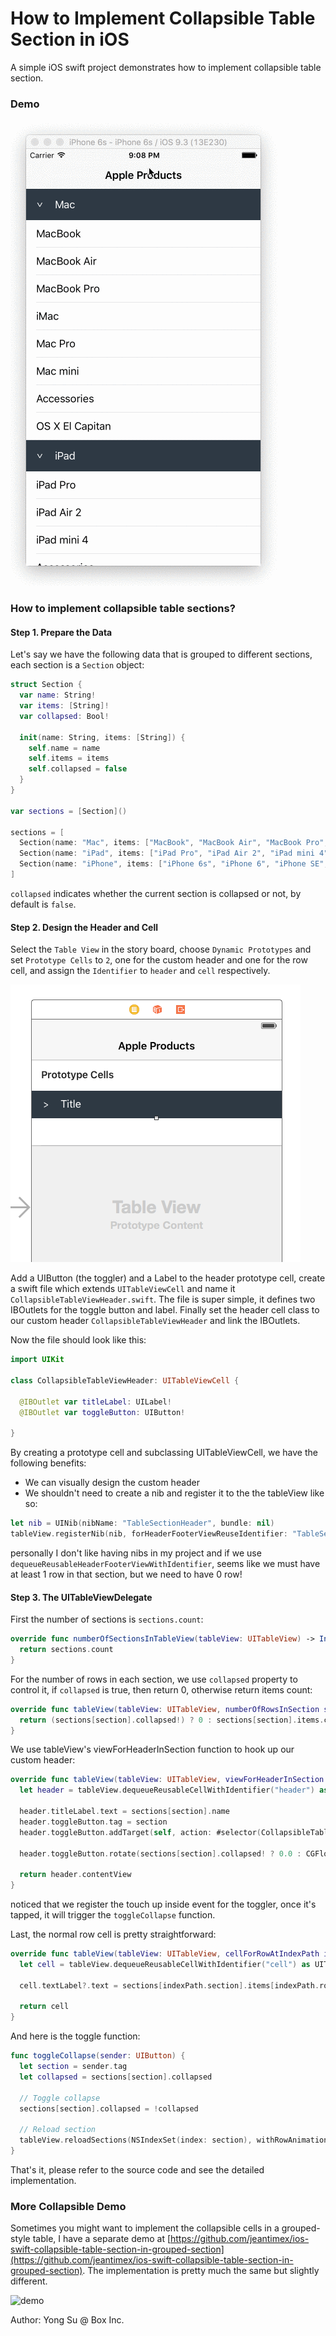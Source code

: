 # How to Implement Collapsible Table Section in iOS
A simple iOS swift project demonstrates how to implement collapsible table section.

### Demo ###
![demo](screenshots/demo.gif)<br />

### How to implement collapsible table sections? ###

#### Step 1. Prepare the Data ####

Let's say we have the following data that is grouped to different sections, each section is a `Section` object:

```swift
struct Section {
  var name: String!
  var items: [String]!
  var collapsed: Bool!
    
  init(name: String, items: [String]) {
    self.name = name
    self.items = items
    self.collapsed = false
  }
}
    
var sections = [Section]()

sections = [
  Section(name: "Mac", items: ["MacBook", "MacBook Air", "MacBook Pro", "iMac", "Mac Pro", "Mac mini", "Accessories", "OS X El Capitan"]),
  Section(name: "iPad", items: ["iPad Pro", "iPad Air 2", "iPad mini 4", "Accessories"]),
  Section(name: "iPhone", items: ["iPhone 6s", "iPhone 6", "iPhone SE", "Accessories"])
]
```
`collapsed` indicates whether the current section is collapsed or not, by default is `false`.

#### Step 2. Design the Header and Cell ####

Select the `Table View` in the story board, choose `Dynamic Prototypes` and set `Prototype Cells` to `2`, one for the custom header and one for the row cell, and assign the `Identifier` to `header` and `cell` respectively.

![cell](screenshots/cell.png)<br />

Add a UIButton (the toggler) and a Label to the header prototype cell, create a swift file which extends `UITableViewCell` and name it `CollapsibleTableViewHeader.swift`. The file is super simple, it defines two IBOutlets for the toggle button and label. Finally set the header cell class to our custom header `CollapsibleTableViewHeader` and link the IBOutlets.

Now the file should look like this:

```swift
import UIKit

class CollapsibleTableViewHeader: UITableViewCell {
    
  @IBOutlet var titleLabel: UILabel!
  @IBOutlet var toggleButton: UIButton!
    
}
```

By creating a prototype cell and subclassing UITableViewCell, we have the following benefits:
* We can visually design the custom header
* We shouldn't need to create a nib and register it to the the tableView like so:
```swift
let nib = UINib(nibName: "TableSectionHeader", bundle: nil)
tableView.registerNib(nib, forHeaderFooterViewReuseIdentifier: "TableSectionHeader")
```
personally I don't like having nibs in my project and if we use `dequeueReusableHeaderFooterViewWithIdentifier`, seems like we must have at least 1 row in that section, but we need to have 0 row!

#### Step 3. The UITableViewDelegate  ####

First the number of sections is `sections.count`:

```swift
override func numberOfSectionsInTableView(tableView: UITableView) -> Int {
  return sections.count
}
```

For the number of rows in each section, we use `collapsed` property to control it, if `collapsed` is true, then return 0, otherwise return items count:

```swift
override func tableView(tableView: UITableView, numberOfRowsInSection section: Int) -> Int {
  return (sections[section].collapsed!) ? 0 : sections[section].items.count
}
```

We use tableView's viewForHeaderInSection function to hook up our custom header:

```swift
override func tableView(tableView: UITableView, viewForHeaderInSection section: Int) -> UIView? {
  let header = tableView.dequeueReusableCellWithIdentifier("header") as! CollapsibleTableViewHeader
        
  header.titleLabel.text = sections[section].name
  header.toggleButton.tag = section
  header.toggleButton.addTarget(self, action: #selector(CollapsibleTableViewController.toggleCollapse), forControlEvents: .TouchUpInside)
        
  header.toggleButton.rotate(sections[section].collapsed! ? 0.0 : CGFloat(M_PI_2))
        
  return header.contentView
}
```

noticed that we register the touch up inside event for the toggler, once it's tapped, it will trigger the `toggleCollapse` function.

Last, the normal row cell is pretty straightforward:

```swift
override func tableView(tableView: UITableView, cellForRowAtIndexPath indexPath: NSIndexPath) -> UITableViewCell {
  let cell = tableView.dequeueReusableCellWithIdentifier("cell") as UITableViewCell!
    
  cell.textLabel?.text = sections[indexPath.section].items[indexPath.row]
    
  return cell
}
```

And here is the toggle function:

```swift
func toggleCollapse(sender: UIButton) {
  let section = sender.tag
  let collapsed = sections[section].collapsed
    
  // Toggle collapse
  sections[section].collapsed = !collapsed
    
  // Reload section
  tableView.reloadSections(NSIndexSet(index: section), withRowAnimation: .Automatic)
}
```

That's it, please refer to the source code and see the detailed implementation.

### More Collapsible Demo ###

Sometimes you might want to implement the collapsible cells in a grouped-style table, I have a separate demo at [https://github.com/jeantimex/ios-swift-collapsible-table-section-in-grouped-section](https://github.com/jeantimex/ios-swift-collapsible-table-section-in-grouped-section). The implementation is pretty much the same but slightly different.

![demo](http://jinandsu.net/ios-swift-collapsible-table-section-in-grouped-section/demo.gif)<br />

Author: Yong Su @ Box Inc.
